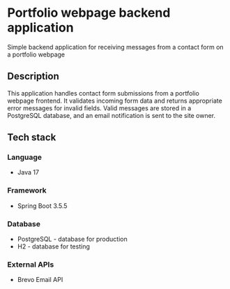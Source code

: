 # Portfolio webpage backend application

Simple backend application for receiving messages from a contact form on a portfolio webpage

## Description

This application handles contact form submissions from a portfolio webpage frontend. It validates incoming form data and returns appropriate error messages for invalid fields. Valid messages are stored in a PostgreSQL database, and an email notification is sent to the site owner.

## Tech stack

### Language

* Java 17

### Framework

* Spring Boot 3.5.5

### Database

* PostgreSQL -  database for production
* H2 - database for testing

### External APIs

* Brevo Email API
